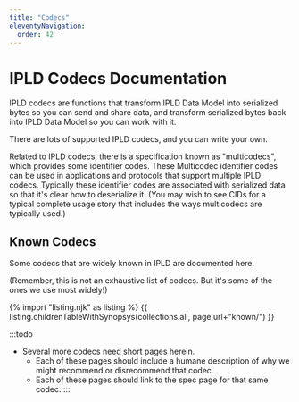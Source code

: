 ```yaml
---
title: "Codecs"
eleventyNavigation:
  order: 42
---
```


IPLD Codecs Documentation
=========================

IPLD codecs are functions that transform IPLD Data Model into serialized bytes so you can send and share data,
and transform serialized bytes back into IPLD Data Model so you can work with it.

There are lots of supported IPLD codecs, and you can write your own.

Related to IPLD codecs, there is a specification known as "multicodecs", which provides some identifier codes.
These Multicodec identifier codes can be used in applications and protocols that support multiple IPLD codecs.
Typically these identifier codes are associated with serialized data so that it's clear how to deserialize it.
(You may wish to see CIDs for a typical complete usage story that includes the ways multicodecs are typically used.)

Known Codecs
------------

Some codecs that are widely known in IPLD are documented here.

(Remember, this is not an exhaustive list of codecs.  But it's some of the ones we use most widely!)

{% import "listing.njk" as listing %}
{{ listing.childrenTableWithSynopsys(collections.all, page.url+"known/") }}

:::todo
- Several more codecs need short pages herein.
  - Each of these pages should include a humane description of why we might recommend or disrecommend that codec.
  - Each of these pages should link to the spec page for that same codec.
:::
